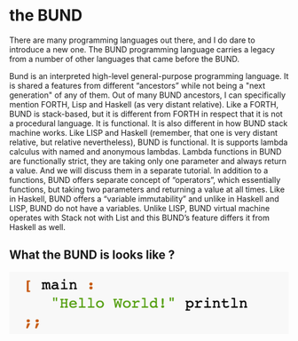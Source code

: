 # the BUND

There are many programming languages out there, and I do dare to introduce a new one. The BUND programming language carries a legacy from a number of other languages that came before the BUND.

Bund is an interpreted high-level general-purpose programming language. It is shared a features from different “ancestors” while not being a "next generation" of any of them. Out of many BUND ancestors, I can specifically mention FORTH, Lisp and Haskell (as very distant relative). Like a FORTH, BUND is stack-based, but it is different from FORTH in respect that it is not a procedural language. It is functional. It is also different in how BUND stack machine works. Like LISP and Haskell (remember, that one is very distant relative, but relative nevertheless), BUND is functional. It is supports lambda calculus with named and anonymous lambdas. Lambda functions in BUND are functionally strict, they are taking only one parameter and always return a value. And we will discuss them in a separate tutorial. In addition to a functions, BUND offers separate concept of “operators”, which essentially functions, but taking two parameters and returning a value at all times. Like in Haskell, BUND offers a “variable immutability” and unlike in Haskell and LISP, BUND do not have a variables. Unlike LISP, BUND virtual machine operates with Stack not with List and this BUND’s feature differs it from Haskell as well.

## What the BUND is looks like ?

![Hello World](Documentation/HelloWorld.png)
